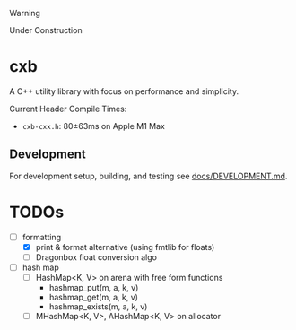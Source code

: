 > [!WARNING]
> Under Construction

# cxb

A C++ utility library with focus on performance and simplicity.

Current Header Compile Times:
* `cxb-cxx.h`: 80±63ms on Apple M1 Max

## Development

For development setup, building, and testing see [docs/DEVELOPMENT.md](docs/DEVELOPMENT.md).

# TODOs
- [ ] formatting
    - [x] print & format alternative (using fmtlib for floats)
    - [ ] Dragonbox float conversion algo
- [ ] hash map
    - [ ] HashMap<K, V> on arena with free form functions
        - hashmap_put(m, a, k, v)
        - hashmap_get(m, a, k, v)
        - hashmap_exists(m, a, k, v)
    - [ ] MHashMap<K, V>, AHashMap<K, V> on allocator
